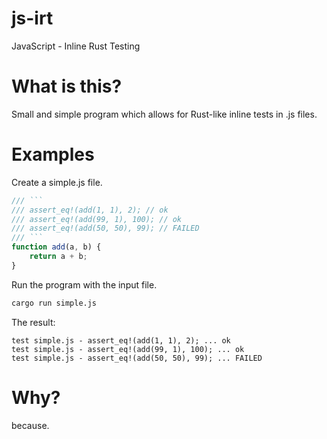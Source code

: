 # js-irt
JavaScript - Inline Rust Testing


# What is this?
Small and simple program which allows for Rust-like inline tests in .js files.


# Examples
Create a simple.js file.
```javascript
/// ```
/// assert_eq!(add(1, 1), 2); // ok
/// assert_eq!(add(99, 1), 100); // ok
/// assert_eq!(add(50, 50), 99); // FAILED
/// ```
function add(a, b) {
    return a + b;
}
```

Run the program with the input file.

```bash
cargo run simple.js
```

The result:

```
test simple.js - assert_eq!(add(1, 1), 2); ... ok
test simple.js - assert_eq!(add(99, 1), 100); ... ok
test simple.js - assert_eq!(add(50, 50), 99); ... FAILED
```


# Why?
because.
